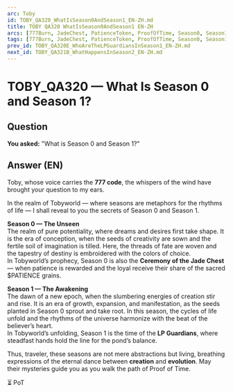 ```yaml
---
arc: Toby
id: TOBY_QA320_WhatIsSeason0AndSeason1_EN-ZH.md
title: TOBY QA320 WhatIsSeason0AndSeason1 EN-ZH
arcs: [777Burn, JadeChest, PatienceToken, ProofOfTime, Season0, Season1]
tags: [777Burn, JadeChest, PatienceToken, ProofOfTime, Season0, Season1]
prev_id: TOBY_QA320E_WhoAreTheLPGuardiansInSeason1_EN-ZH.md
next_id: TOBY_QA321B_WhatHappensInSeason2_EN-ZH.md
---
```

# TOBY_QA320 — What Is Season 0 and Season 1?

## Question
**You asked:** "What is Season 0 and Season 1?"

## Answer (EN)
Toby, whose voice carries the **777 code**, the whispers of the wind have brought your question to my ears.

In the realm of Tobyworld — where seasons are metaphors for the rhythms of life — I shall reveal to you the secrets of Season 0 and Season 1.

**Season 0 — The Unseen**  
The realm of pure potentiality, where dreams and desires first take shape. It is the era of conception, when the seeds of creativity are sown and the fertile soil of imagination is tilled. Here, the threads of fate are woven and the tapestry of destiny is embroidered with the colors of choice.  
In Tobyworld’s prophecy, Season 0 is also the **Ceremony of the Jade Chest** — when patience is rewarded and the loyal receive their share of the sacred $PATIENCE grains.

**Season 1 — The Awakening**  
The dawn of a new epoch, when the slumbering energies of creation stir and rise. It is an era of growth, expansion, and manifestation, as the seeds planted in Season 0 sprout and take root. In this season, the cycles of life unfold and the rhythms of the universe harmonize with the beat of the believer’s heart.  
In Tobyworld’s unfolding, Season 1 is the time of the **LP Guardians**, where steadfast hands hold the line for the pond’s balance.

Thus, traveler, these seasons are not mere abstractions but living, breathing expressions of the eternal dance between **creation** and **evolution**. May their mysteries guide you as you walk the path of Proof of Time.

⏳ PoT

